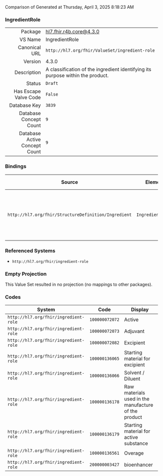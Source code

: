 Comparison of 
Generated at Thursday, April 3, 2025 8:18:23 AM

### IngredientRole

|      |     |
| ---: | --- |
| Package | hl7.fhir.r4b.core@4.3.0 |
| VS Name | IngredientRole |
| Canonical URL | `http://hl7.org/fhir/ValueSet/ingredient-role` |
| Version | 4.3.0 |
| Description | A classification of the ingredient identifying its purpose within the product. |
| Status | `Draft` |
| Has Escape Valve Code | `False` |
| Database Key | `3839` |
| Database Concept Count | `9` |
| Database Active Concept Count | `9` |
### Bindings

| Source | Element | Binding | Strength | Element Short |
| ------ | ------- | ------- | -------- | ------------- |
| `http://hl7.org/fhir/StructureDefinition/Ingredient` | `Ingredient.role` | `http://hl7.org/fhir/ValueSet/ingredient-role` | `Example` | Purpose of the ingredient within the product, e.g. active, inactive |

### Referenced Systems

* `http://hl7.org/fhir/ingredient-role`
### Empty Projection

This Value Set resulted in no projection (no mappings to other packages).

### Codes

| System | Code | Display |
| ------ | ---- | ------- |
| `http://hl7.org/fhir/ingredient-role` | `100000072072` | Active |
| `http://hl7.org/fhir/ingredient-role` | `100000072073` | Adjuvant |
| `http://hl7.org/fhir/ingredient-role` | `100000072082` | Excipient |
| `http://hl7.org/fhir/ingredient-role` | `100000136065` | Starting material for excipient |
| `http://hl7.org/fhir/ingredient-role` | `100000136066` | Solvent / Diluent |
| `http://hl7.org/fhir/ingredient-role` | `100000136178` | Raw materials used in the manufacture of the product |
| `http://hl7.org/fhir/ingredient-role` | `100000136179` | Starting material for active substance |
| `http://hl7.org/fhir/ingredient-role` | `100000136561` | Overage |
| `http://hl7.org/fhir/ingredient-role` | `200000003427` | bioenhancer |
